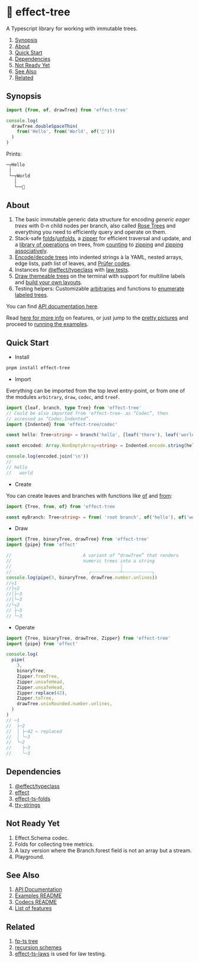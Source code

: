 # 🌳 effect-tree

A Typescript library for working with immutable trees.

1. [Synopsis](#synopsis)
2. [About](#about)
3. [Quick Start](#quick-start)
4. [Dependencies](#dependencies)
5. [Not Ready Yet](#not-ready-yet)
6. [See Also](#see-also)
7. [Related](#related)

## Synopsis

```ts
import {from, of, drawTree} from 'effect-tree'

console.log(
  drawTree.doubleSpaceThin(
    from('Hello', from('World', of('🌳')))
  )
)
```

Prints:

```txt
─┬Hello
 │
 └─┬World
   │
   └──🌳
```

## About

1. The basic immutable generic data structure for encoding _generic eager trees_ with 0-n child nodes per branch, also called [Rose Trees](https://en.wikipedia.org/wiki/Rose_tree) and everything you need to efficiently query and operate on them.
1. Stack-safe [folds](https://github.com/middle-ages/effect-tree/blob/main/src/folds.ts)/[unfolds](https://github.com/middle-ages/effect-tree/blob/main/src/unfolds.ts), a [zipper](https://en.wikipedia.org/wiki/Zipper_(data_structure)) for efficient traversal and update, and a [library of operations](https://github.com/middle-ages/effect-tree/blob/main/src/ops.ts) on trees, from [counting](https://github.com/middle-ages/effect-tree/blob/main/src/ops/counts.ts) to [zipping](https://github.com/middle-ages/effect-tree/blob/main/src/ops) and [zipping associatively](https://github.com/middle-ages/effect-tree/blob/main/src/ops/zipThese.ts).
1. [Encode/decode trees](https://github.com/middle-ages/effect-tree/blob/main/src/codec) into indented strings à la YAML, nested arrays, edge lists, path list of leaves, and [Prüfer codes](https://en.wikipedia.org/wiki/Pr%C3%BCfer_sequence).
1. Instances for [@effect/typeclass](https://github.com/Effect-TS/effect/blob/main/packages/typeclass/README.md) with [law tests](https://github.com/middle-ages/effect-tree/blob/main/src/instances/laws.test.ts).
1. [Draw themeable trees](https://github.com/middle-ages/effect-tree/blob/main/src/draw/tree.test.ts) on the terminal with support for multiline labels and [build your own layouts](https://github.com/middle-ages/effect-tree/blob/main/examples/layout.ts).
1. Testing helpers: Customizable [arbitraries](https://github.com/middle-ages/effect-tree/blob/main/src/arbitrary/Tree/options.ts) and functions to [enumerate labeled trees](https://github.com/middle-ages/effect-tree/blob/main/src/codec/prufer/enumerate.ts).

You can find [API documentation here](https://middle-ages.github.io/effect-tree-docs).

Read [here for more info](docs/features.md) on features, or just jump to the [pretty pictures](docs/features.md#drawing-trees) and proceed to [running the examples](examples/README.md).

## Quick Start

* Install

```sh
pnpm install effect-tree
```

* Import

Everything can be imported from the top level entry-point, or from one of the modules `arbitrary`, `draw`, `codec`, and `treeF`.

```ts
import {leaf, branch, type Tree} from 'effect-tree'
// Could be also imported from 'effect-tree- as “Codec”, then
// accessed as “Codec.Indented”.
import {Indented} from 'effect-tree/codec'

const hello: Tree<string> = branch('hello', [leaf('there'), leaf('world')])

const encoded: Array.NonEmptyArray<string> = Indented.encode.string(hello)

console.log(encoded.join('\n'))
//
// hello
//   world

```

* Create

You can create leaves and branches with functions like [of](https://middle-ages.github.io/effect-tree-docs/variables/index.of.html) and
[from](https://middle-ages.github.io/effect-tree-docs/functions/index.from.html):

```ts
import {Tree, from, of} from 'effect-tree

const myBranch: Tree<string> = from( 'root branch', of('hello'), of('world'))
```

* Draw

```ts
import {Tree, binaryTree, drawTree} from 'effect-tree'
import {pipe} from 'effect'

//                           A variant of “drawTree” that renders
//                           numeric trees into a string
//                                         ┊
//                             ╭┄┄┄┄┄┄┄┄┄┄┄┴┄┄┄┄┄┄┄┄┄┄┄╮
console.log(pipe(3, binaryTree, drawTree.number.unlines))
//┬1
//├┬2
//│├─3
//│└─3
//└┬2
// ├─3
// └─3
```

* Operate

```ts
import {Tree, binaryTree, drawTree, Zipper} from 'effect-tree'
import {pipe} from 'effect'

console.log(
  pipe(
    3,
    binaryTree,
    Zipper.fromTree,
    Zipper.unsafeHead,
    Zipper.unsafeHead,
    Zipper.replace(42),
    Zipper.toTree,
    drawTree.unixRounded.number.unlines,
  )
)
// ─1
//  ├─2
//  │ ├─42 ← replaced
//  │ ╰─3
//  ╰─2
//    ├─3
//    ╰─3
```

## Dependencies

1. [@effect/typeclass](https://www.npmjs.com/package/@effect/typeclass)
1. [effect](https://www.npmjs.com/package/effect)
1. [effect-ts-folds](https://github.com/middle-ages/effect-ts-folds)
1. [tty-strings](https://www.npmjs.com/package/tty-strings)

## Not Ready Yet

1. Effect.Schema codec.
1. Folds for collecting tree metrics.
1. A lazy version where the Branch.forest field is not an array but a stream.
1. Playground.

## See Also

1. [API Documentation](https://middle-ages.github.io/effect-tree-docs)
1. [Examples README](https://middle-ages.github.io/effect-tree/blob/main/examples)
1. [Codecs README](https://middle-ages.github.io/effect-tree/blob/main/src/codec/README.md)
1. [List of features](https://middle-ages.github.io/effect-tree/blob/main/docs/features.md)

## Related

1. [fp-ts tree](https://gcanti.github.io/fp-ts/modules/Tree.ts.html)
1. [recursion schemes](https://hackage.haskell.org/package/recursion-schemes)
1. [effect-ts-laws](https://middle-ages.github.io/effect-ts-laws-docs/catalog-of-laws.html)
   is used for law testing.
